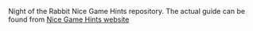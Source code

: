 Night of the Rabbit Nice Game Hints repository. The actual guide can be found from [Nice Game Hints website](http://www.nicegamehints.com/guide/night-of-the-rabbit/)
